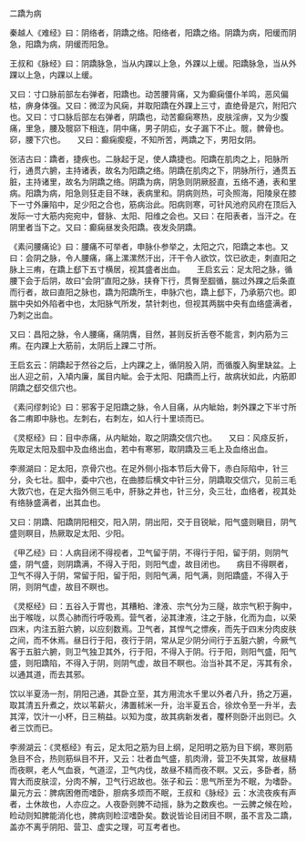 二蹻为病

秦越人《难经》曰：阴络者，阴蹻之络。阳络者，阳蹻之络。阴蹻为病，阳缓而阴急，阳蹻为病，阴缓而阳急。

王叔和《脉经》曰：阴蹻脉急，当从内踝以上急，外踝以上缓。阳蹻脉急，当从外踝以上急，内踝以上缓。

又曰：寸口脉前部左右弹者，阳蹻也。动苦腰背痛，又为癫痫僵仆羊鸣，恶风偏枯，痹身体强。又曰：微涩为风痫，并取阳蹻在外踝上三寸，直绝骨是穴，附阳穴也。又曰：寸口脉后部左右弹者，阴蹻也，动苦癫痫寒热，皮肤淫痹，又为少腹痛，里急，腰及髋窌下相连，阴中痛，男子阴疝，女子漏下不止。髋，髀骨也。窌，腰下穴也。　　又曰：癫痫瘈瘲，不知所苦，两蹻之下，男阳女阴。

张洁古曰：蹻者，捷疾也。二脉起于足，使人蹻捷也。阳蹻在肌肉之上，阳脉所行，通贯六腑，主持诸表，故名为阳蹻之络。阴蹻在肌肉之下，阴脉所行，通贯五脏，主持诸里，故名为阴蹻之络。阴蹻为病，阴急则阴厥胫直，五络不通，表和里病。阳蹻为病，阳急则狂走目不昧，表病里和。阴病则热，可灸照海，阳陵泉在膝下一寸外廉陷中，足少阳之合也，筋病治此。阳病则寒，可针风池府风府在顶后入发际一寸大筋内宛宛中，督脉、太阳、阳维之会也。又曰：在阳表者，当汗之。在阴里者当下之。又曰：癫痫昼发灸阳蹻。夜发灸阴蹻。

《素问腰痛论》曰：腰痛不可举者，申脉仆参举之，太阳之穴，阳蹻之本也。又曰：会阴之脉，令人腰痛，痛上漯漯然汗出，汗干令人欲饮，饮已欲走，刺直阳之脉上三痏，在蹻上郄下五寸横居，视其盛者出血。　　王启玄云：足太阳之脉，循腰下会于后阴，故曰“会阴”直阳之脉，挟脊下行，贯臀至腘循，腨过外踝之后条直而行者，故曰直阳之脉也，蹻为阳蹻所生，申脉穴也，蹻上郄下，乃承筋穴也。即腨中央如外陷者中也，太阳脉气所发，禁针刺也，但视其两腨中央有血络盛满者，乃刺之出血。

又曰：昌阳之脉，令人腰痛，痛阴膺，目然，甚则反折舌卷不能言，刺内筋为三痏。在内踝上大筋前，太阴后上踝二寸所。

王启玄云：阴蹻起于然谷之后，上内踝之上，循阴股入阴，而循腹入胸里缺盆。上出人迎之前，入頄内廉，属目内眦。会于太阳、阳蹻而上行，故病状如此，内筋即阴蹻之郄交信穴也。

《素问缪刺论》曰：邪客于足阳蹻之脉，令人目痛，从内眦始，刺外踝之下半寸所各二痏即中脉也。左刺右，右刺左，如人行十里顷而已。

《灵枢经》曰：目中赤痛，从内眦始，取之阴蹻交信穴也。　　又曰：风痉反折，先取足太阳及腘中及血络出血，若中有寒邪，取阴蹻及三毛上及血络出血。

李濒湖曰：足太阳，京骨穴也。在足外侧小指本节后大骨下，赤白际陷中，针三分，灸七壮。腘中，委中穴也，在曲膝后横文中针三分，阴蹻取交信穴，见前三毛大敦穴也，在足大指外侧三毛中，肝脉之井也，针三分，灸三壮，血络者，视其处有络脉盛满者，出其血也。

又曰：阴蹻、阳蹻阴阳相交，阳入阴，阴出阳，交于目锐眦，阳气盛则瞋目，阴气盛则瞑目，热厥取足太阳、少阳。

 《甲乙经》曰：人病目闭不得视者，卫气留于阴，不得行于阳，留于阴，则阴气盛，阴气盛，则阴蹻满，不得入于阳，则阳气虚，故目闭也。　　病目不得瞑者，卫气不得入于阴，常留于阳，留于阳，则阳气满，阳气满，则阳蹻盛，不得入于阴，则阴气虚，故目不瞑也。

 《灵枢经》曰：五谷入于胃也，其糟粕、津液、宗气分为三隧，故宗气积于胸中，出于喉咙，以贯心肺而行呼吸焉。营气者，泌其津液，注之于脉，化而为血，以荣四末，内注五脏六腑，以应刻数焉。卫气者，其悍气之慓疾，而先于四末分肉皮肤之间，而不休焉。昼日行于阳，夜行于阴，常从足少阴分间行于五脏六腑，今厥气客于五脏六腑，则卫气独卫其外，行于阳，不得入于阴。行于阳，则阳气盛，阳气盛，则阳蹻陷，不得入于阴，则阴气虚，故目不瞑也。治当补其不足，泻其有余，以通其道，而去其邪。

饮以半夏汤一剂，阴阳己通，其卧立至，其方用流水千里以外者八升，扬之万遍，取其清五升煮之，炊以苇薪火，沸置秫米一升，治半夏五合，徐炊令至一升半，去其滓，饮汁一小杯，日三稍益。以知为度，故其病新发者，覆杯则卧汗出则已。久者三饮而已。

李濒湖云：《灵柩经》有云，足太阳之筋为目上纲，足阳明之筋为目下纲，寒则筋急目不合，热则筋纵目不开，又云：壮者血气盛，肌肉滑，营卫不失其常，故昼精而夜瞑，老人气血衰，气道涩，卫气内伐，故昼不精而夜不瞑。又云，多卧者，肠胃大而皮肤涩，分肉不解，卫气行迟故也。张子和云：思气所至为不眠，为嗜卧。巢元方云：脾病困倦而嗜卧，胆病多烦而不眠，王叔和《脉经》云：水流夜疾有声者，土休故也，人亦应之。人夜卧则脾不动摇，脉为之数疾也。一云脾之候在睑，睑动则知脾能消化也，脾病则睑涩嗜卧矣。数说皆论目闭目不瞑，虽不言及二蹻，盖亦不离乎阴阳、营卫、虚实之理，可互考者也。

